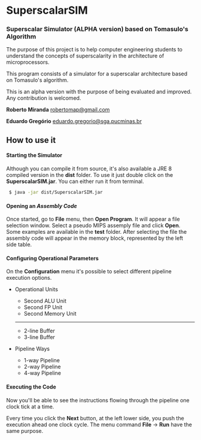 # SuperscalarSIM
### Superscalar Simulator (ALPHA version) based on Tomasulo's Algorithm

The purpose of this project is to help computer engineering students to understand the concepts of superscalarity in the architecture of microprocessors.

This program consists of a simulator for a superscalar architecture based on Tomasulo's algorithm. 

This is an alpha version with the purpose of being evaluated and improved. Any contribution is welcomed.

**Roberto Miranda**
robertomap@gmail.com

**Eduardo Gregório**
eduardo.gregorio@sga.pucminas.br

## How to use it

#### Starting the Simulator
Although you can compile it from source, it's also available a JRE 8 compiled version in the **dist** folder. To use it just double click on the **SuperscalarSIM.jar**. You can either run it from terminal.

```sh
 $ java -jar dist/SuperscalarSIM.jar 
```

#### Opening an *Assembly Code*
Once started, go to **File** menu, then **Open Program**. It will appear a file selection window. Select a pseudo MIPS assemply file and click **Open**. Some examples are available in the **test** folder. After selecting the file the assembly code will appear in the memory block, represented by the left side table.

#### Configuring Operational Parameters
On the **Configuration** menu it's possible to select different pipeline execution options.

- Operational Units
    - Second ALU Unit
    - Second FP Unit
    - Second Memory Unit
    ----
    - 2-line Buffer
    - 3-line Buffer

- Pipeline Ways
    - 1-way Pipeline
    - 2-way Pipeline
    - 4-way Pipeline

#### Executing the Code
Now you'll be able to see the instructions flowing through the pipeline one clock tick at a time.

Every time you click the **Next** button, at the left lower side, you push the execution ahead one clock cycle. The menu command **File** -> **Run** have the same purpose.

